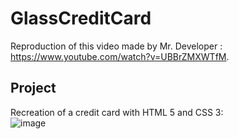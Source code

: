 # GlassCreditCard
Reproduction of this video made by Mr. Developer : https://www.youtube.com/watch?v=UBBrZMXWTfM.

## Project
Recreation of a credit card with HTML 5 and CSS 3:  
![image](https://user-images.githubusercontent.com/114923734/220123633-174235a4-b5fe-4c55-82b5-60739b9433da.png)
